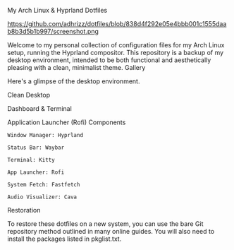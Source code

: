 My Arch Linux & Hyprland Dotfiles

https://github.com/adhrizz/dotfiles/blob/838d4f292e05e4bbb001c1555daab8b3d5b1b997/screenshot.png

Welcome to my personal collection of configuration files for my Arch Linux setup, running the Hyprland compositor. This repository is a backup of my desktop environment, intended to be both functional and aesthetically pleasing with a clean, minimalist theme.
Gallery

Here's a glimpse of the desktop environment.

Clean Desktop

Dashboard & Terminal

Application Launcher (Rofi)
Components

    Window Manager: Hyprland

    Status Bar: Waybar

    Terminal: Kitty

    App Launcher: Rofi

    System Fetch: Fastfetch

    Audio Visualizer: Cava

Restoration

To restore these dotfiles on a new system, you can use the bare Git repository method outlined in many online guides. You will also need to install the packages listed in pkglist.txt.
